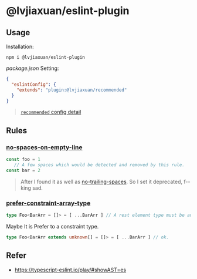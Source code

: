 # @lvjiaxuan/eslint-plugin

## Usage

Installation:
```shell
npm i @lvjiaxuan/eslint-plugin
```

*package.json* Setting:
```json
{
  "eslintConfig": {
    "extends": "plugin:@lvjiaxuan/recommended"
  }
}
```

> [`recommended` config detail](https://github.com/lvjiaxuan/eslint-config/blob/main/packages/eslint-plugin/src/configs/recommended.ts)

## Rules

### [no-spaces-on-empty-line](https://github.com/lvjiaxuan/eslint-config/blob/main/packages/eslint-plugin-lvjiaxuan/src/rules/no-spaces-on-empty-line.ts)

<!-- eslint-skip -->
```js
const foo = 1
   // A few spaces which would be detected and removed by this rule.
const bar = 2
```

> After I found it as well as [no-trailing-spaces](https://eslint.org/docs/latest/rules/no-trailing-spaces). So I set it deprecated, f--king sad.


### [prefer-constraint-array-type](https://github.com/lvjiaxuan/eslint-config/blob/main/packages/eslint-plugin-lvjiaxuan/src/rules/prefer-constraint-array-type.ts)

<!-- eslint-skip -->
```ts
type Foo<BarArr = []> = [ ...BarArr ] // A rest element type must be an array type.(2574)
```

Maybe It is Prefer to a constraint type.
<!-- eslint-skip -->
```ts
type Foo<BarArr extends unknown[] = []> = [ ...BarArr ] // ok.
```

## Refer

- https://typescript-eslint.io/play/#showAST=es
